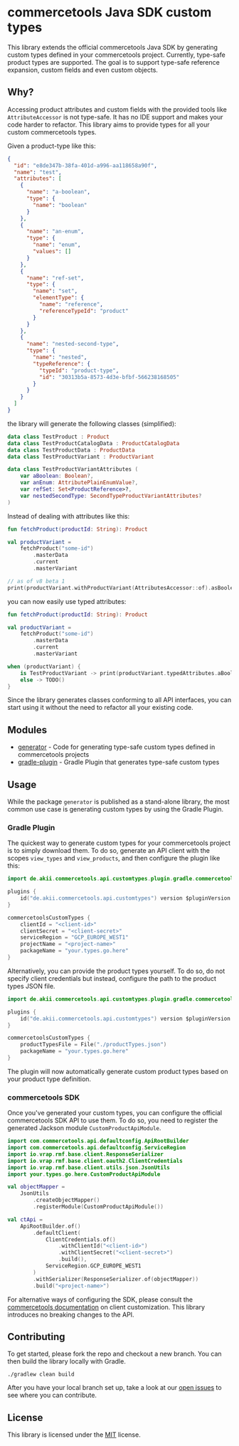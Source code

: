 # commercetools Java SDK custom types

This library extends the official commercetools Java SDK by generating custom types defined in your commercetools project.
Currently, type-safe product types are supported. The goal is to support type-safe reference expansion, custom fields and even custom objects.

## Why?

Accessing product attributes and custom fields with the provided tools like `AttributeAccessor` is not type-safe.
It has no IDE support and makes your code harder to refactor. This library aims to provide types for all your custom commercetools types.

Given a product-type like this:

```json
{
  "id": "e8de347b-38fa-401d-a996-aa118658a90f",
  "name": "test",
  "attributes": [
    {
      "name": "a-boolean",
      "type": {
        "name": "boolean"
      }
    },
    {
      "name": "an-enum",
      "type": {
        "name": "enum",
        "values": []
      }
    },
    {
      "name": "ref-set",
      "type": {
        "name": "set",
        "elementType": {
          "name": "reference",
          "referenceTypeId": "product"
        }
      }
    },
    {
      "name": "nested-second-type",
      "type": {
        "name": "nested",
        "typeReference": {
          "typeId": "product-type",
          "id": "30313b5a-8573-4d3e-bfbf-566238168505"
        }
      }
    }
  ]
}
```

the library will generate the following classes (simplified):

```kotlin
data class TestProduct : Product
data class TestProductCatalogData : ProductCatalogData
data class TestProductData : ProductData
data class TestProductVariant : ProductVariant

data class TestProductVariantAttributes (
    var aBoolean: Boolean?,
    var anEnum: AttributePlainEnumValue?,
    var refSet: Set<ProductReference>?,
    var nestedSecondType: SecondTypeProductVariantAttributes?
)
```

Instead of dealing with attributes like this:

```kotlin
fun fetchProduct(productId: String): Product

val productVariant =
    fetchProduct("some-id")
        .masterData
        .current
        .masterVariant

// as of v8 beta 1
print(productVariant.withProductVariant(AttributesAccessor::of).asBoolean("a-boolean"))
```

you can now easily use typed attributes:

```kotlin
fun fetchProduct(productId: String): Product

val productVariant =
    fetchProduct("some-id")
        .masterData
        .current
        .masterVariant

when (productVariant) {
    is TestProductVariant -> print(productVariant.typedAttributes.aBoolean)
    else -> TODO()
}
```

Since the library generates classes conforming to all API interfaces, you can start using it without the need to refactor all your existing code.

## Modules

* [generator](/commercetools-sdk-java-api-customtypes-generator) - Code for generating type-safe custom types defined in commercetools projects
* [gradle-plugin](/commercetools-sdk-java-api-customtypes-gradle-plugin) - Gradle Plugin that generates type-safe custom types

## Usage

While the package `generator` is published as a stand-alone library, the most common use case is generating custom types by using the Gradle Plugin.

### Gradle Plugin

The quickest way to generate custom types for your commercetools project is to simply download them.
To do so, generate an API client with the scopes `view_types` and `view_products`, and then configure the plugin like this:

```kotlin
import de.akii.commercetools.api.customtypes.plugin.gradle.commercetoolsCustomTypes

plugins {
    id("de.akii.commercetools.api.customtypes") version $pluginVersion
}

commercetoolsCustomTypes {
    clientId = "<client-id>"
    clientSecret = "<client-secret>"
    serviceRegion = "GCP_EUROPE_WEST1"
    projectName = "<project-name>"
    packageName = "your.types.go.here"
}
```

Alternatively, you can provide the product types yourself.
To do so, do not specify client credentials but instead, configure the path to the product types JSON file.

```kotlin
import de.akii.commercetools.api.customtypes.plugin.gradle.commercetoolsCustomTypes

plugins {
    id("de.akii.commercetools.api.customtypes") version $pluginVersion
}

commercetoolsCustomTypes {
    productTypesFile = File("./productTypes.json")
    packageName = "your.types.go.here"
}
```

The plugin will now automatically generate custom product types based on your product type definition.

### commercetools SDK

Once you've generated your custom types, you can configure the official commercetools SDK API to use them.
To do so, you need to register the generated Jackson module `CustomProductApiModule`.

```kotlin
import com.commercetools.api.defaultconfig.ApiRootBuilder
import com.commercetools.api.defaultconfig.ServiceRegion
import io.vrap.rmf.base.client.ResponseSerializer
import io.vrap.rmf.base.client.oauth2.ClientCredentials
import io.vrap.rmf.base.client.utils.json.JsonUtils
import your.types.go.here.CustomProductApiModule

val objectMapper =
    JsonUtils
        .createObjectMapper()
        .registerModule(CustomProductApiModule())

val ctApi =
    ApiRootBuilder.of()
        .defaultClient(
            ClientCredentials.of()
                .withClientId("<client-id>")
                .withClientSecret("<client-secret>")
                .build(),
            ServiceRegion.GCP_EUROPE_WEST1
        )
        .withSerializer(ResponseSerializer.of(objectMapper))
        .build("<project-name>")
```

For alternative ways of configuring the SDK, please consult the [commercetools documentation](https://commercetools.github.io/commercetools-sdk-java-v2/javadoc/com/commercetools/docs/meta/Serialization.html) on client customization.
This library introduces no breaking changes to the API.

## Contributing

To get started, please fork the repo and checkout a new branch. You can then build the library locally with Gradle.

```shell script
./gradlew clean build
```

After you have your local branch set up, take a look at our [open issues](https://github.com/Akii/commercetools-sdk-java-v2-custom-types/issues) to see where you can contribute.

## License

This library is licensed under the [MIT](LICENSE) license.